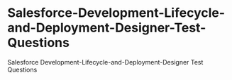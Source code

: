 # Salesforce-Development-Lifecycle-and-Deployment-Designer-Test-Questions
Salesforce Development-Lifecycle-and-Deployment-Designer Test Questions
